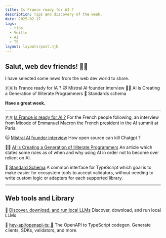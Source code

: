```yaml
---
title: Is France ready for AI ?
description: Tips and discovery of the week.
date: 2025-02-17
tags:
  - tips
  - Veille
  - AI
  - TS
layout: layouts/post.njk
---
```

## Salut, web dev friends! 🧑‍💻

I have selected some news  from the web dev world to share.

🇫🇷 Is France ready for IA ?
🐱 Mistral AI founder interview
👨‍🦯 AI is Creating a Generation of Illiterate Programmers
📝 Standards schema

**Have a great week.**

___

🇫🇷 [Is France is ready for AI ?](https://www.youtube.com/watch?v=2pFdfjz7wNc)
For the French people following, an interview from Micode of Emmanuel Macron the French president in the AI summit at Paris.

🐱 [Mistral AI founder interview](https://www.youtube.com/watch?v=bzs0wFP_6ck)
How open source can kill Chatgpt ?

👨‍🦯 [AI is Creating a Generation of Illiterate Programmers](https://nmn.gl/blog/ai-illiterate-programmers)
An article which states some rules as of when and why using AI in order not to become over relient on AI.

📝 [Standard Schema](https://standardschema.dev/)
A common interface for TypeScript which goal is to make easier for ecosystem tools to accept validators, without needing to write custom logic or adapters for each supported library.

___

## Web tools and Library

🤖 [Discover, download, and run local LLMs](https://lmstudio.ai/)
Discover, download, and run local LLMs

📗 [hey-api/openapi-ts: 🚀](https://github.com/hey-api/openapi-ts)
The OpenAPI to TypeScript codegen. Generate clients, SDKs, validators, and more.